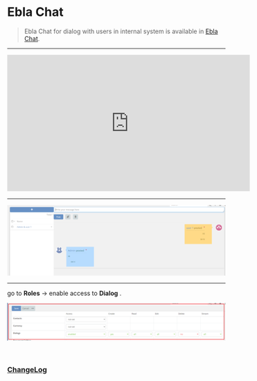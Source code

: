 # Ebla Chat  <a href="https://www.eblasoft.com.tr/espocrm-extension-page/espocrm-chat" target="_blank" id="ext-version" data-id = "63495a03a58d3019b"></a>

> Ebla Chat for dialog with users in internal system is available
> in [Ebla Chat](https://www.eblasoft.com.tr/espocrm-extension-page/espocrm-chat).

---

<iframe width="560" height="315" src="https://www.youtube.com/embed/1gKOLniE9Xg?si=LgmgPSszstREs6jr" title="YouTube video player" frameborder="0" allow="accelerometer; autoplay; clipboard-write; encrypted-media; gyroscope; picture-in-picture; web-share" allowfullscreen></iframe>

---

![Ebla Chat](../../_static/images/extensions/ebla-chat/setting-up/ebla-chat.png)

---

go to **Roles** -> enable access to **Dialog**  .

![role](../../_static/images/extensions/ebla-chat/setting-up/role.png)

<br>

### <font color=gray> [ChangeLog](changelog.md) </font>
